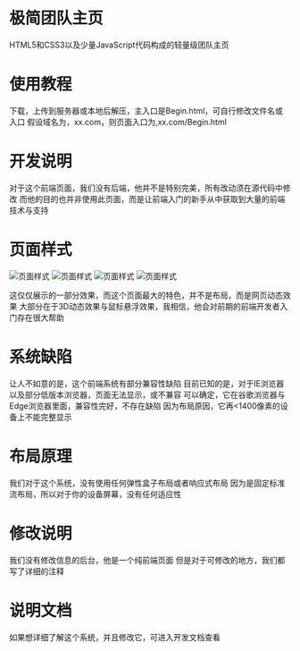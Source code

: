 # 极简团队主页
 HTML5和CSS3以及少量JavaScript代码构成的轻量级团队主页

# 使用教程
下载，上传到服务器或本地后解压，主入口是Begin.html，可自行修改文件名或入口
假设域名为，xx.com，则页面入口为,xx.com/Begin.html

# 开发说明
对于这个前端页面，我们没有后端，他并不是特别完美，所有改动须在源代码中修改
而他的目的也并非使用此页面，而是让前端入门的新手从中获取到大量的前端技术与支持

# 页面样式
![页面样式](http://img.janyork.com/img/599)
![页面样式](http://img.janyork.com/img/600)
![页面样式](http://img.janyork.com/img/601)
![页面样式](http://img.janyork.com/img/602)

这仅仅展示的一部分效果，而这个页面最大的特色，并不是布局，而是网页动态效果
大部分在于3D动态效果与鼠标悬浮效果，我相信，他会对前期的前端开发者入门存在很大帮助

# 系统缺陷
让人不如意的是，这个前端系统有部分兼容性缺陷
目前已知的是，对于IE浏览器以及部分低版本浏览器，页面无法显示，或不兼容
可以确定，它在谷歌浏览器与Edge浏览器里面，兼容性完好，不存在缺陷
因为布局原因，它再<1400像素的设备上不能完整显示

# 布局原理
我们对于这个系统，没有使用任何弹性盒子布局或者响应式布局
因为是固定标准流布局，所以对于你的设备屏幕，没有任何适应性

# 修改说明
我们没有修改信息的后台，他是一个纯前端页面
但是对于可修改的地方，我们都写了详细的注释

# 说明文档
如果想详细了解这个系统，并且修改它，可进入开发文档查看
